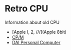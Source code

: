 # Retro CPU
Information about old CPU

- [Apple I, 2, ///](Apple 8bit)
- [CP/M](CPM)
- [DAI Personal Computer](DAI)
